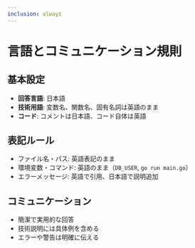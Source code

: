```yaml
---
inclusion: always
---
```


# 言語とコミュニケーション規則

## 基本設定
- **回答言語**: 日本語
- **技術用語**: 変数名、関数名、固有名詞は英語のまま
- **コード**: コメントは日本語、コード自体は英語

## 表記ルール
- ファイル名・パス: 英語表記のまま
- 環境変数・コマンド: 英語のまま（`DB_USER`, `go run main.go`）
- エラーメッセージ: 英語で引用、日本語で説明追加

## コミュニケーション
- 簡潔で実用的な回答
- 技術説明には具体例を含める
- エラーや警告は明確に伝える